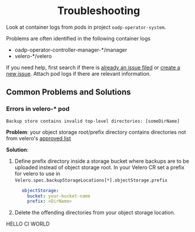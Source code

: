 <h1 align="center">Troubleshooting<a id="troubleshooting"></a></h1>

Look at container logs from pods in project `oadp-operator-system`.

Problems are often identified in the following container logs
 - oadp-operator-controller-manager-*/manager
 - velero-*/velero

If you need help, first search if there is [already an issue filed](https://github.com/openshift/oadp-operator/issues) or [create a new issue](https://github.com/openshift/oadp-operator/issues/new). Attach pod logs if there are relevant information.

## Common Problems and Solutions
### Errors in velero-* pod
`Backup store contains invalid top-level directories: [someDirName]`

**Problem**: your object storage root/prefix directory contains directories not from velero's [approved list](https://github.com/vmware-tanzu/velero/blob/6f64052e94ef71c9d360863f341fe3c11e319f08/pkg/persistence/object_store_layout.go#L37-L43)

**Solution**:
1. Define prefix directory inside a storage bucket where backups are to be uploaded instead of object storage root. In your Velero CR set a prefix for velero to use in `Velero.spec.backupStorageLocations[*].objectStorage.prefix`
```yaml
      objectStorage:
        bucket: your-bucket-name
        prefix: <DirName>
```
2. Delete the offending directories from your object storage location.

HELLO CI WORLD
